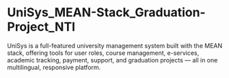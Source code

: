 # UniSys_MEAN-Stack_Graduation-Project_NTI
UniSys is a full-featured university management system built with the MEAN stack, offering tools for user roles, course management, e-services, academic tracking, payment, support, and graduation projects — all in one multilingual, responsive platform.
